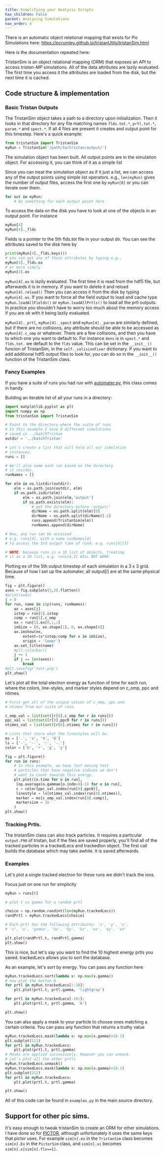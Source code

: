 ```yaml
---
title: Simplifying your Analysis Scripts
has_children: False
parent: Analyzing Simulations
nav_order: 4
---
```


There is an automatic object relational mapping that exists for Pic Simulations here: https://pcrumley.github.io/tristanUtils/tristanSim.html 

Here is the documentation repeated here: 

TristanSim is an object relational mapping (ORM) that exposes an API to access 
*tristan-MP* simulations. All of the data attributes are lazily evaluated. 
The first time you access it the attributes are loaded from the disk, but the next time it is cached.

## Code structure & implementation

### Basic Tristan Outputs
The TristanSim object takes a path to a directory upon initialization. Then it looks in that directory for any
file matching names `flds.tot.*`, `prtl.tot.*`, `param.*` and `spect.*`. If all 4 files are present it creates
and output point for this timestep. Here's a quick example:
```python
from tristanSim import TristanSim
myRun = TristanSim('/path/to/tristan/output/')
```
The simulation object has been built. All output points are in the simulation object. For accessing it,
you can think of it as a simple list


Since you can treat the simulation object as if it just a list, we can access any of the output points using simple
list operators. e.g., `len(myRun)` gives the number of output files, access the first
one by `myRun[0]` or you can iterate over them.
```python
for out in myRun:
    # Do something for each output point here
```

To access the data on the disk you have to look at one of the objects in an output point. For instance
```python
myRun[4]
myRun[4]._flds
```
Fields is a pointer to the 5th flds.tot file in your output dir. You can see the attributes saved to the disk here by
```python
print(myRun[4]._flds.keys())
# you can get any of those attributes by typing e.g.,
myRun[4]._flds.ex
# or more simply
myRun[4].ex
```
`myRun[4].ex` is lazily evaluated. The first time it is read from the hdf5 file,
but afterwards it is in memory. If you want to delete it and reload `myRun[4].reload()`
Then you can access it from the disk by typing `myRun[4].ex`.
If you want to force all the field output to load and cache type `myRun.loadAllFields()`
or `myRun.loadAllPrtls()` to load all the prtl outputs. In practice you shouldn't have to worry too much
about the memory access if you are ok with it being lazily evaluated.

`myRun[4]._prtl`, `myRun[4]._spect` and `myRun[4]._param` are similarly defined, but if there are no collisions, any attribute should be able to be accessed as `myRun[4].c_omp` or whatever. There are a few collisions, and then you have to which one you want to default to. For instance `dens` is in `spect.*` and `flds.tot.` we default to the `flds` value. This can be set in the `__init__()` funcion of TristanSim, in the `self._colisionFixer` dictionary. If you want to add additional hdf5 output files to look for, you can do so in the `__init__()` function of the TristanSim class.

### Fancy Examples
If you have a suite of runs you had run with [automater.py](automater.md),
this class comes in handy.

Building an iterable list of all your runs in a directory:
```python
import matplotlib.pyplot as plt
import numpy as np
from tristanSim import TristanSim

# Point to the directory where the suite of runs
# In this example I have 9 different simulations
# saved in ../batchTristan
outdir = '../batchTristan'

# Let's create a list that will hold all our simulation
# instances.
runs = []

# We'll also name each run based on the directory
# it resides.
runNames = []

for elm in os.listdir(outdir):
    elm = os.path.join(outdir, elm)
    if os.path.isdir(elm):
        elm = os.path.join(elm,'output')
        if os.path.exists(elm):
            # get the directory before 'output/'
            dirName = os.path.split(elm)[0]
            dirName = os.path.split(dirName)[-1]
            runs.append(TristanSim(elm))
            runNames.append(dirName)

# Now, any run can be accessed
# e.g. runs[4], with a name runNames[4]
# to access the 3rd output time of run4: e.g. runs[4][3]

# NOTE: because runs is a 1D list of objects, treating
# it as a 2D list, e.g. runs[4,3] WILL NOT WORK.
```

Plotting ex of the 5th output timestep of each simulation in a 3 x 3 grid. Because of how I set up the automater, all output[i] are at the same physical time.

```python
fig = plt.figure()
axes = fig.subplots(3,3).flatten()
#print(axes)
j = 0
for run, name in zip(runs, runNames):
    ax = axes[j]
    istep = run[5].istep
    comp = run[5].c_omp
    ex = run[5].ex[0,:,:]
    imSize = [0, ex.shape[1], 0, ex.shape[0]]
    ax.imshow(ex,
        extent=(x*istep/comp for x in imSize),
        origin = 'lower')
    ax.set_title(name)
    #plt.colorbar()
    j += 1
    if j == len(axes):
        break
#plt.savefig('test.png')
plt.show()
```

Let's plot all the total electron energy as function of time for each run, where the colors, line-styles,
and marker styles depend on c_omp, ppc and ntimes.

```python
# First get all of the unique values of c_omp, ppc and
# ntimes from our suite of runs.

c_omp_val = list(set([r[0].c_omp for r in runs]))
ppc_val = list(set([r[0].ppc0 for r in runs]))
ntimes_val = list(set([r[0].ntimes for r in runs]))

# Lists that store what the linestyles will be.
ms = ['.', 'x', '4', '8']
ls = ['-', '--', ':', '-.']
color = ['b', 'r', 'g', 'y']

fig = plt.figure()
for run in runs:
    # In this example, we have fast moving test
    # particles that have negative indices we don't
    # want to count towards this energy.
    plt.plot([o.time for o in run],
     [np.average(o.gammae[o.inde>0]-1) for o in run],
     c = color[ppc_val.index(run[0].ppc0)],
     linestyle = ls[ntimes_val.index(run[0].ntimes)],
     marker = ms[c_omp_val.index(run[0].comp)],
     markersize = 10
    )
plt.show()
```

### Tracking Prtls.

The tristanSim class can also track particles. It requires a particular
`output.F90` of tristan, but if the files are saved properly,
you'll find all of the tracked particles in a trackedLecs and
trackedIon object. The first call builds the database which may take
awhile. It is saved afterwards.

### Examples
Let's plot a single tracked electron for these runs we didn't track the ions.

Focus just on one run for simplicity
```python
myRun = runs[0]

# plot t vs gamma for a random prtl

choice = np.random.randint(len(myRun.trackedLecs))
randPrtl = myRun.trackedLecs[choice]

# Each prtl has the following attributes: 'x', 'y', 'u',
# 'v', 'w', 'gamma', 'bx', 'by', 'bz', 'ex', 'ey', 'ez'

plt.plot(randPrtl.t, randPrtl.gamma)
plt.show()
```

This is nice, but let's say you want to find the 10 highest energy
prtls you saved. trackedLecs allows you to sort the database.

As an example, let's  sort by energy. You can pass any function here
```python
myRun.trackedLecs.sort(lambda x: np.max(x.gamma))
# now plot the botton N
for prtl in myRun.trackedLecs[:-10]:
    plt.plot(prtl.t, prtl.gamma, 'lightgray')

for prtl in myRun.trackedLecs[-10:]:
    plt.plot(prtl.t, prtl.gamma, 'k')

plt.show()
```
You can also apply a mask to your particle to choose ones
matching a certain criteria. You can pass any function
that returns a truthy value
```python
myRun.trackedLecs.mask(lambda x: np.max(x.gamma)>10.1)
plt.subplot(211)
for prtl in myRun.trackedLecs:
    plt.plot(prtl.t, prtl.gamma)
# Masks are applied successively. However you can unmask.
# Let's plot all the other prtls
myRun.trackedLecs.unmask()
myRun.trackedLecs.mask(lambda x: np.max(x.gamma)<10.1)
plt.subplot(212)
for prtl in myRun.trackedLecs:
    plt.plot(prtl.t, prtl.gamma)

plt.show()
```

All of this code can be found in `examples.py` in the main source directory.

## Support for other pic sims.

It's easy enough to tweak tristanSim to create an ORM for other simulations. I have done so for 
[PICTOR](https://rahuliitk.wixsite.com/pictor/getting-started), although unfortunately it 
uses the same keys that pictor uses. For example `sim[n].ex` in the `TristanSim` class becomes `sim[n].Ex` in the `PictorSim` class, and `sim[n].xi` becomes `sim[n].x[sim[n].flv==1]`.
